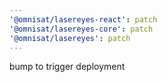 ```yaml
---
'@omnisat/lasereyes-react': patch
'@omnisat/lasereyes-core': patch
'@omnisat/lasereyes': patch
---
```


bump to trigger deployment
